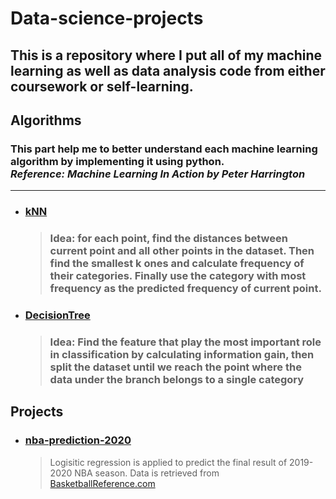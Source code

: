 # **Data-science-projects**
<p><h2>This is a repository where I put all of my machine learning as well as data analysis code from either coursework or self-learning.<h2></p>

## **Algorithms**
<p><h3>This part help me to better understand each machine learning algorithm by implementing it using python. <br><em>Reference: Machine Learning In Action by Peter Harrington</em></h3><p>

------

* ### [kNN](https://github.com/Chris4lilv/data-science-projects/blob/master/algorithm%20implementation/kNN.ipynb)
    > <h3>Idea: for each point, find the distances between current point and all other points in the dataset. Then find the smallest k ones and calculate frequency of their categories. Finally use the category with most frequency as the predicted frequency of current point.</h3>
* ### [DecisionTree](https://github.com/Chris4lilv/data-science-projects/blob/master/algorithm%20implementation/Decision%20Tree.ipynb)
    ><h3>Idea: Find the feature that play the most important role in classification by calculating information gain, then split the dataset until we reach the point where the data under the branch belongs to a single category</h3>

## **Projects**
* ### [nba-prediction-2020](https://github.com/Chris4lilv/data-science-projects/tree/master/projects/nba-prediction-2020)
    >Logisitic regression is applied to predict the final result of 2019-2020 NBA season. Data is retrieved from [BasketballReference.com](https://www.basketball-reference.com/)